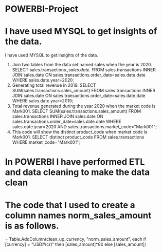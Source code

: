 # POWERBI-Project
# I have used MYSQL to get insights of the data.
I have used MYSQL to get insights of the data.
1. Join two tables from the data set named sales when the year is 2020.
SELECT sales.transactions.*,sales.date.*
FROM sales.transactions INNER JOIN sales.date ON sales.transactions.order_date=sales.date.date
WHERE sales.date.year=2020;
2.  Generating total revenue in 2019.
SELECT SUM(sales.transactions.sales_amount) FROM sales.transactions INNER JOIN sales.date ON sales.transactions.order_date=sales.date.date
WHERE sales.date.year=2019;
3. Total revenue generated during the year 2020 when the market code is Mark001.
SELECT SUM(sales.transactions.sales_amount) FROM sales.transactions INNER JOIN sales.date ON sales.transactions.order_date=sales.date.date
WHERE sales.date.year=2020 AND sales.transactions.market_code="Mark001";
4. This code will show the distinct product_code when market code is Mark001.
SELECT distinct product_code FROM sales.transactions WHERE market_code="Mark001";
# In POWERBI I have performed ETL and data cleaning to make the data clean
# The code that I used to create a column names norm_sales_amount is as follows.
= Table.AddColumn(clean_up_currency, "norm_sales_amount", each if [currency] = "USD#(cr)" then [sales_amount]*80 else [sales_amount])


